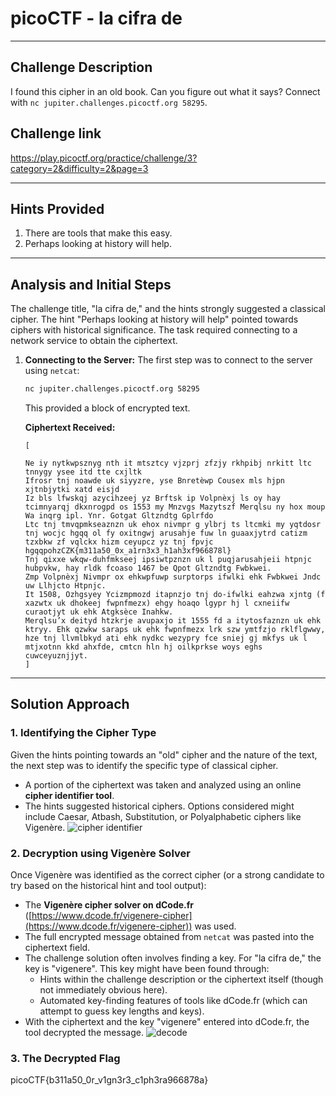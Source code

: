 # picoCTF - la cifra de



---
## Challenge Description

I found this cipher in an old book. Can you figure out what it says? Connect with `nc jupiter.challenges.picoctf.org 58295`.

## Challenge link

https://play.picoctf.org/practice/challenge/3?category=2&difficulty=2&page=3

---
## Hints Provided

1.  There are tools that make this easy.
2.  Perhaps looking at history will help.

---
## Analysis and Initial Steps

The challenge title, "la cifra de," and the hints strongly suggested a classical cipher. The hint "Perhaps looking at history will help" pointed towards ciphers with historical significance. The task required connecting to a network service to obtain the ciphertext.

1.  **Connecting to the Server:**
    The first step was to connect to the server using `netcat`:
    ```bash
    nc jupiter.challenges.picoctf.org 58295
    ```
    This provided a block of encrypted text.

    **Ciphertext Received:**
    ```
    [
    
    Ne iy nytkwpsznyg nth it mtsztcy vjzprj zfzjy rkhpibj nrkitt ltc tnnygy ysee itd tte cxjltk
    Ifrosr tnj noawde uk siyyzre, yse Bnretèwp Cousex mls hjpn xjtnbjytki xatd eisjd
    Iz bls lfwskqj azycihzeej yz Brftsk ip Volpnèxj ls oy hay tcimnyarqj dkxnrogpd os 1553 my Mnzvgs Mazytszf Merqlsu ny hox moup Wa inqrg ipl. Ynr. Gotgat Gltzndtg Gplrfdo
    Ltc tnj tmvqpmkseaznzn uk ehox nivmpr g ylbrj ts ltcmki my yqtdosr tnj wocjc hgqq ol fy oxitngwj arusahje fuw ln guaaxjytrd catizm tzxbkw zf vqlckx hizm ceyupcz yz tnj fpvjc hgqqpohzCZK{m311a50_0x_a1rn3x3_h1ah3xf966878l}
    Tnj qixxe wkqw-duhfmkseej ipsiwtpznzn uk l puqjarusahjeii htpnjc hubpvkw, hay rldk fcoaso 1467 be Qpot Gltzndtg Fwbkwei.
    Zmp Volpnèxj Nivmpr ox ehkwpfuwp surptorps ifwlki ehk Fwbkwei Jndc uw Llhjcto Htpnjc.
    It 1508, Ozhgsyey Ycizmpmozd itapnzjo tnj do-ifwlki eahzwa xjntg (f xazwtx uk dhokeej fwpnfmezx) ehgy hoaqo lgypr hj l cxneiifw curaotjyt uk ehk Atgksèce Inahkw.
    Merqlsu’x deityd htzkrje avupaxjo it 1555 fd a itytosfaznzn uk ehk ktryy. Ehk qzwkw saraps uk ehk fwpnfmezx lrk szw ymtfzjo rklflgwwy, hze tnj llvmlbkyd ati ehk nydkc wezypry fce sniej gj mkfys uk l mtjxotnn kkd ahxfde, cmtcn hln hj oilkprkse woys eghs cuwceyuznjjyt.
    ]
    ```

---
## Solution Approach

### 1. Identifying the Cipher Type

Given the hints pointing towards an "old" cipher and the nature of the text, the next step was to identify the specific type of classical cipher.
* A portion of the ciphertext was taken and analyzed using an online **cipher identifier tool**.
* The hints suggested historical ciphers. Options considered might include Caesar, Atbash, Substitution, or Polyalphabetic ciphers like Vigenère.
![cipher identifier](https://github.com/user-attachments/assets/58f5479f-48ce-46a3-ac54-279c6743c9e0)

### 2. Decryption using Vigenère Solver

Once Vigenère was identified as the correct cipher (or a strong candidate to try based on the historical hint and tool output):
* The **Vigenère cipher solver on dCode.fr** ([https://www.dcode.fr/vigenere-cipher](https://www.dcode.fr/vigenere-cipher)) was used.
* The full encrypted message obtained from `netcat` was pasted into the ciphertext field.
* The challenge solution often involves finding a key. For "la cifra de," the key is "vigenere". This key might have been found through:
    * Hints within the challenge description or the ciphertext itself (though not immediately obvious here).
    * Automated key-finding features of tools like dCode.fr (which can attempt to guess key lengths and keys).
* With the ciphertext and the key "vigenere" entered into dCode.fr, the tool decrypted the message.
![decode](https://github.com/user-attachments/assets/eb179669-9a02-4e33-8f43-ef7448701d40)

### 3. The Decrypted  Flag

picoCTF{b311a50_0r_v1gn3r3_c1ph3ra966878a}




